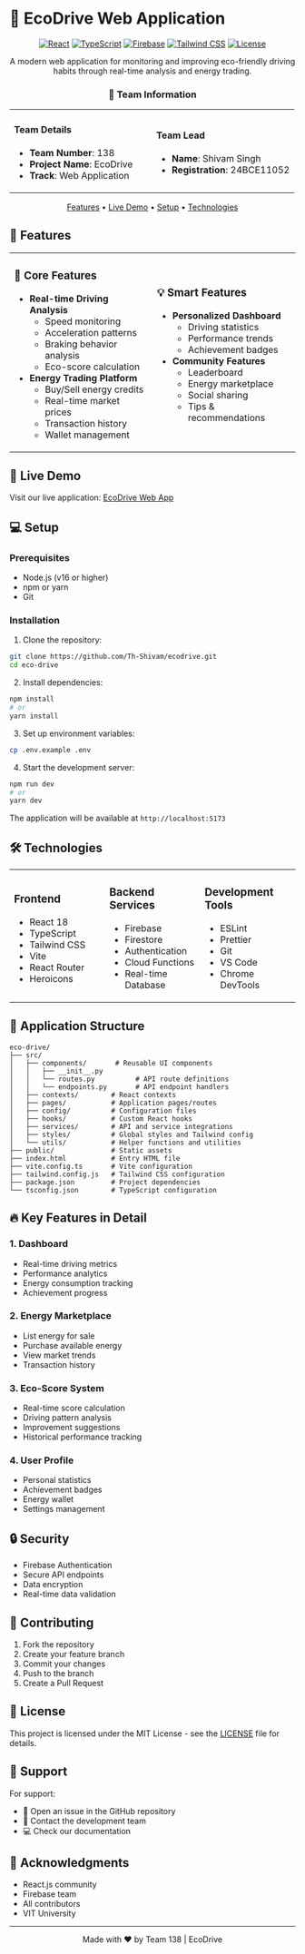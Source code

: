# 🚗 EcoDrive Web Application

<div align="center">

[![React](https://img.shields.io/badge/React-18.2.0-61DAFB?style=flat-square&logo=react)](https://reactjs.org/)
[![TypeScript](https://img.shields.io/badge/TypeScript-5.0.0-3178C6?style=flat-square&logo=typescript)](https://www.typescriptlang.org/)
[![Firebase](https://img.shields.io/badge/Firebase-10.7.0-FFCA28?style=flat-square&logo=firebase)](https://firebase.google.com/)
[![Tailwind CSS](https://img.shields.io/badge/Tailwind_CSS-3.3.0-38B2AC?style=flat-square&logo=tailwind-css)](https://tailwindcss.com/)
[![License](https://img.shields.io/badge/license-MIT-green.svg?style=flat-square)](LICENSE)

A modern web application for monitoring and improving eco-friendly driving habits through real-time analysis and energy trading.

### 👥 Team Information
<table>
<tr>
<td width="50%">

#### Team Details
- **Team Number**: 138
- **Project Name**: EcoDrive
- **Track**: Web Application

</td>
<td width="50%">

#### Team Lead
- **Name**: Shivam Singh
- **Registration**: 24BCE11052

</td>
</tr>
</table>

[Features](#-features) •
[Live Demo](#-live-demo) •
[Setup](#-setup) •
[Technologies](#-technologies)

</div>

## 🌟 Features

<table>
<tr>
<td width="50%">

### 🎯 Core Features
- **Real-time Driving Analysis**
  - Speed monitoring
  - Acceleration patterns
  - Braking behavior analysis
  - Eco-score calculation
- **Energy Trading Platform**
  - Buy/Sell energy credits
  - Real-time market prices
  - Transaction history
  - Wallet management

</td>
<td width="50%">

### 💡 Smart Features
- **Personalized Dashboard**
  - Driving statistics
  - Performance trends
  - Achievement badges
- **Community Features**
  - Leaderboard
  - Energy marketplace
  - Social sharing
  - Tips & recommendations

</td>
</tr>
</table>

## 🚀 Live Demo

Visit our live application: [EcoDrive Web App](https://ecodrive-git-main-shivam-s-projects-387f222a.vercel.app/)

## 💻 Setup

### Prerequisites
- Node.js (v16 or higher)
- npm or yarn
- Git

### Installation

1. Clone the repository:
```bash
git clone https://github.com/Th-Shivam/ecodrive.git
cd eco-drive
```

2. Install dependencies:
```bash
npm install
# or
yarn install
```

3. Set up environment variables:
```bash
cp .env.example .env
```

4. Start the development server:
```bash
npm run dev
# or
yarn dev
```

The application will be available at `http://localhost:5173`

## 🛠 Technologies

<table>
<tr>
<td width="33%">

### Frontend
- React 18
- TypeScript
- Tailwind CSS
- Vite
- React Router
- Heroicons

</td>
<td width="33%">

### Backend Services
- Firebase
- Firestore
- Authentication
- Cloud Functions
- Real-time Database

</td>
<td width="33%">

### Development Tools
- ESLint
- Prettier
- Git
- VS Code
- Chrome DevTools

</td>
</tr>
</table>

## 📱 Application Structure

```
eco-drive/
├── src/
│   ├── components/       # Reusable UI components
│   │   ├── __init__.py
│   │   └── routes.py          # API route definitions
│   │   └── endpoints.py       # API endpoint handlers
│   ├── contexts/        # React contexts
│   ├── pages/           # Application pages/routes
│   ├── config/          # Configuration files
│   ├── hooks/           # Custom React hooks
│   ├── services/        # API and service integrations
│   ├── styles/          # Global styles and Tailwind config
│   └── utils/           # Helper functions and utilities
├── public/              # Static assets
├── index.html           # Entry HTML file
├── vite.config.ts       # Vite configuration
├── tailwind.config.js   # Tailwind CSS configuration
├── package.json         # Project dependencies
└── tsconfig.json        # TypeScript configuration
```

## 🔥 Key Features in Detail

### 1. Dashboard
- Real-time driving metrics
- Performance analytics
- Energy consumption tracking
- Achievement progress

### 2. Energy Marketplace
- List energy for sale
- Purchase available energy
- View market trends
- Transaction history

### 3. Eco-Score System
- Real-time score calculation
- Driving pattern analysis
- Improvement suggestions
- Historical performance tracking

### 4. User Profile
- Personal statistics
- Achievement badges
- Energy wallet
- Settings management

## 🔒 Security

- Firebase Authentication
- Secure API endpoints
- Data encryption
- Real-time data validation

## 🤝 Contributing

1. Fork the repository
2. Create your feature branch
3. Commit your changes
4. Push to the branch
5. Create a Pull Request

## 📄 License

This project is licensed under the MIT License - see the [LICENSE](LICENSE) file for details.

## 💬 Support

For support:
- 📝 Open an issue in the GitHub repository
- 📧 Contact the development team
- 💻 Check our documentation

## 🙏 Acknowledgments

- React.js community
- Firebase team
- All contributors
- VIT University

---

<div align="center">

Made with ❤️ by Team 138 | EcoDrive

</div>
